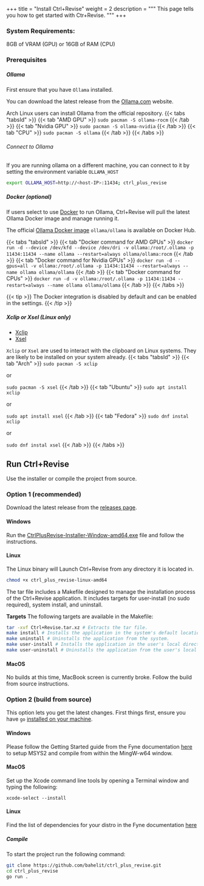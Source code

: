 +++
title = "Install Ctrl+Revise"
weight = 2
description = """
This page tells you how to get started with Ctr+Revise.
"""
+++

### System Requirements:
8GB of VRAM (GPU) or 16GB of RAM (CPU)

### Prerequisites

##### Ollama
First ensure that you have `Ollama` installed.

You can download the latest release from the [Ollama.com](https://ollama.com/download) website.

Arch Linux users can install Ollama from the official repository.
{{< tabs "tabsId" >}}
{{< tab "AMD GPU" >}}
`sudo pacman -S ollama-rocm`
{{< /tab >}}
{{< tab "Nvidia GPU" >}}
`sudo pacman -S ollama-nvidia`
{{< /tab >}}
{{< tab "CPU" >}}
`sudo pacman -S ollama`
{{< /tab >}}
{{< /tabs >}}

###### Connect to Ollama
If you are running ollama on a different machine, you can connect to it by setting the environment variable `OLLAMA_HOST`
```bash
export OLLAMA_HOST=http://<host-IP>:11434; ctrl_plus_revise
```

##### Docker (optional)
If users select to use [Docker](https://docker.com) to run Ollama, Ctrl+Revise will pull the latest Ollama Docker image and manage running it.

The official [Ollama Docker image](https://hub.docker.com/r/ollama/ollama) `ollama/ollama` is available on Docker Hub.

{{< tabs "tabsId" >}}
{{< tab "Docker command for AMD GPUs" >}}
`docker run -d --device /dev/kfd --device /dev/dri -v ollama:/root/.ollama -p 11434:11434 --name ollama --restart=always ollama/ollama:rocm`
{{< /tab >}}
{{< tab "Docker command for Nvidia GPUs" >}}
`docker run -d --gpus=all -v ollama:/root/.ollama -p 11434:11434 --restart=always --name ollama ollama/ollama`
{{< /tab >}}
{{< tab "Docker command for CPUs" >}}
`docker run -d -v ollama:/root/.ollama -p 11434:11434 --restart=always --name ollama ollama/ollama`
{{< /tab >}}
{{< /tabs >}}

{{< tip >}}
The Docker integration is disabled by default and can be enabled in the settings.
{{< /tip >}}

##### Xclip or Xsel (Linux only)
- [Xclip](https://github.com/astrand/xclip)
- [Xsel](http://www.vergenet.net/~conrad/software/xsel/)

`Xclip` or `Xsel` are used to interact with the clipboard on Linux systems. They are likely to be installed on your system already.
{{< tabs "tabsId" >}}
{{< tab "Arch" >}}
`sudo pacman -S xclip`

or

`sudo pacman -S xsel`
{{< /tab >}}
{{< tab "Ubuntu" >}}
`sudo apt install xclip`

or

`sudo apt install xsel`
{{< /tab >}}
{{< tab "Fedora" >}}
`sudo dnf instal xclip`

or

`sudo dnf instal xsel`
{{< /tab >}}
{{< /tabs >}}

## Run Ctrl+Revise

Use the installer or compile the project from source.

### Option 1 (recommended)

Download the latest release from the [releases page](https://github.com/bahelit/ctrl_plus_revise/releases).

#### Windows
Run the [CtrlPlusRevise-Installer-Window-amd64.exe](https://github.com/bahelit/ctrl_plus_revise/releases/download/v0.0.7/CtrlPlusRevise-Installer-Window-amd64.exe) file and follow the instructions.

#### Linux
The Linux binary will Launch Ctrl+Revise from any directory it is located in. 
```bash
chmod +x ctrl_plus_revise-linux-amd64
```

The tar file includes a Makefile designed to manage the installation process of the Ctrl+Revise application. It includes targets for user-install (no sudo required), system install, and uninstall.

**Targets**
The following targets are available in the Makefile:
```bash
tar -xvf Ctrl+Revise.tar.xz # Extracts the tar file.
make install # Installs the application in the system's default location.
make uninstall # Uninstalls the application from the system.
make user-install # Installs the application in the user's local directory (~/.local/).
make user-uninstall # Uninstalls the application from the user's local directory.
```

#### MacOS
No builds at this time, MacBook screen is currently broke.
Follow the build from source instructions.

### Option 2 (build from source)

This option lets you get the latest changes. First things first, ensure you have `go` [installed on your machine](https://golang.org/doc/install).

#### Windows
Please follow the Getting Started guide from the Fyne documentation [here](https://docs.fyne.io/started/) to setup MSYS2 and compile from within the MingW-w64 window.

#### MacOS
Set up the Xcode command line tools by opening a Terminal window and typing the following:

`xcode-select --install`

#### Linux
Find the list of dependencies for your distro in the Fyne documentation [here](https://docs.fyne.io/started/)

##### Compile
To start the project run the following command:
```bash
git clone https://github.com/bahelit/ctrl_plus_revise.git
cd ctrl_plus_revise
go run .
```
